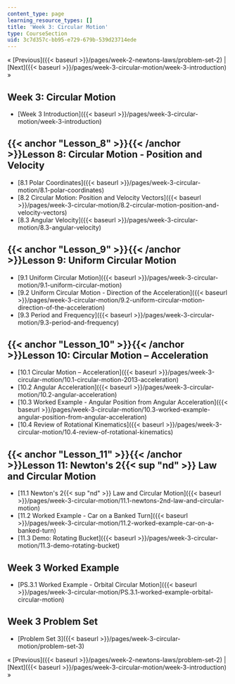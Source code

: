 ```yaml
---
content_type: page
learning_resource_types: []
title: 'Week 3: Circular Motion'
type: CourseSection
uid: 3c7d357c-bb95-e729-679b-539d23714ede
---
```


« [Previous]({{< baseurl >}}/pages/week-2-newtons-laws/problem-set-2) | [Next]({{< baseurl >}}/pages/week-3-circular-motion/week-3-introduction) »

Week 3: Circular Motion
-----------------------

*   [Week 3 Introduction]({{< baseurl >}}/pages/week-3-circular-motion/week-3-introduction)

{{< anchor "Lesson_8" >}}{{< /anchor >}}Lesson 8: Circular Motion - Position and Velocity
-----------------------------------------------------------------------------------------

*   [8.1 Polar Coordinates]({{< baseurl >}}/pages/week-3-circular-motion/8.1-polar-coordinates)
*   [8.2 Circular Motion: Position and Velocity Vectors]({{< baseurl >}}/pages/week-3-circular-motion/8.2-circular-motion-position-and-velocity-vectors)
*   [8.3 Angular Velocity]({{< baseurl >}}/pages/week-3-circular-motion/8.3-angular-velocity)

{{< anchor "Lesson_9" >}}{{< /anchor >}}Lesson 9: Uniform Circular Motion
-------------------------------------------------------------------------

*   [9.1 Uniform Circular Motion]({{< baseurl >}}/pages/week-3-circular-motion/9.1-uniform-circular-motion)
*   [9.2 Uniform Circular Motion - Direction of the Acceleration]({{< baseurl >}}/pages/week-3-circular-motion/9.2-uniform-circular-motion-direction-of-the-acceleration)
*   [9.3 Period and Frequency]({{< baseurl >}}/pages/week-3-circular-motion/9.3-period-and-frequency)

{{< anchor "Lesson_10" >}}{{< /anchor >}}Lesson 10: Circular Motion – Acceleration
----------------------------------------------------------------------------------

*   [10.1 Circular Motion – Acceleration]({{< baseurl >}}/pages/week-3-circular-motion/10.1-circular-motion-2013-acceleration)
*   [10.2 Angular Acceleration]({{< baseurl >}}/pages/week-3-circular-motion/10.2-angular-acceleration)
*   [10.3 Worked Example - Angular Position from Angular Acceleration]({{< baseurl >}}/pages/week-3-circular-motion/10.3-worked-example-angular-position-from-angular-acceleration)
*   [10.4 Review of Rotational Kinematics]({{< baseurl >}}/pages/week-3-circular-motion/10.4-review-of-rotational-kinematics)

{{< anchor "Lesson_11" >}}{{< /anchor >}}Lesson 11: Newton's 2{{< sup "nd" >}} Law and Circular Motion
------------------------------------------------------------------------------------------------------

*   [11.1 Newton's 2{{< sup "nd" >}} Law and Circular Motion]({{< baseurl >}}/pages/week-3-circular-motion/11.1-newtons-2nd-law-and-circular-motion)
*   [11.2 Worked Example - Car on a Banked Turn]({{< baseurl >}}/pages/week-3-circular-motion/11.2-worked-example-car-on-a-banked-turn)
*   [11.3 Demo: Rotating Bucket]({{< baseurl >}}/pages/week-3-circular-motion/11.3-demo-rotating-bucket)

Week 3 Worked Example
---------------------

*   [PS.3.1 Worked Example - Orbital Circular Motion]({{< baseurl >}}/pages/week-3-circular-motion/PS.3.1-worked-example-orbital-circular-motion)

Week 3 Problem Set
------------------

*   [Problem Set 3]({{< baseurl >}}/pages/week-3-circular-motion/problem-set-3)

« [Previous]({{< baseurl >}}/pages/week-2-newtons-laws/problem-set-2) | [Next]({{< baseurl >}}/pages/week-3-circular-motion/week-3-introduction) »